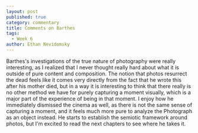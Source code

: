 ```yaml
---
layout: post
published: true
category: commentary
title: Comments on Barthes
tags:
  - Week 6
author: Ethan Nevidomsky
---
```

Barthes's investigations of the true nature of photography were really interesting, as I realized that I never thought really hard about what it is outside of pure content and composition. The notion that photos resurrect the dead feels like it comes very directly from the fact that he wrote this after his mother died, but in a way it is interesting to think that there really is no other method we have for purely capturing a moment visually, which is a major part of the experience of being in that moment. I enjoy how he immediately dismissed the cinema as well, as there is not the same sense of capturing a moment, and it feels much more pure to analyze the Photograph as an object instead. He starts to establish the semiotic framework around photos, but I'm excited to read the next chapters to see where he takes it.